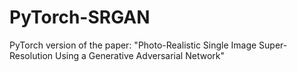 # PyTorch-SRGAN
PyTorch version of the paper: "Photo-Realistic Single Image Super-Resolution Using a Generative Adversarial Network"
